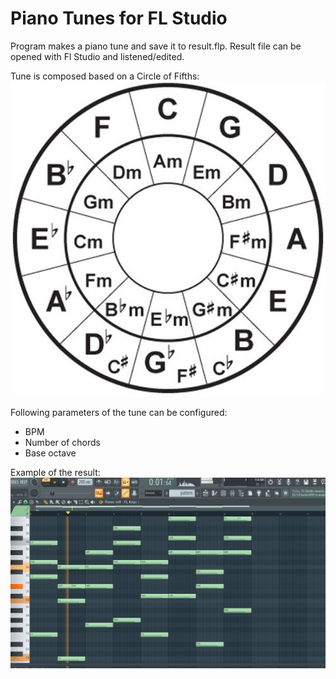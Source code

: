 # Piano Tunes for FL Studio

Program makes a piano tune and save it to result.flp. Result file can be opened with Fl Studio and listened/edited.

Tune is composed based on a Circle of Fifths:
![Circle of Fifths](https://github.com/andreydem0505/Songwriter/blob/master/circle.jpg?raw=true)

Following parameters of the tune can be configured:
- BPM
- Number of chords
- Base octave

Example of the result:
![Result](https://github.com/andreydem0505/Songwriter/blob/master/result.png?raw=true)
